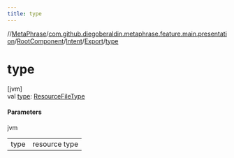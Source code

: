 ```yaml
---
title: type
---
```

//[MetaPhrase](../../../../../index.html)/[com.github.diegoberaldin.metaphrase.feature.main.presentation](../../../index.html)/[RootComponent](../../index.html)/[Intent](../index.html)/[Export](index.html)/[type](type.html)



# type



[jvm]\
val [type](type.html): [ResourceFileType](../../../../com.github.diegoberaldin.metaphrase.domain.project.data/-resource-file-type/index.html)



#### Parameters


jvm

| | |
|---|---|
| type | resource type |




